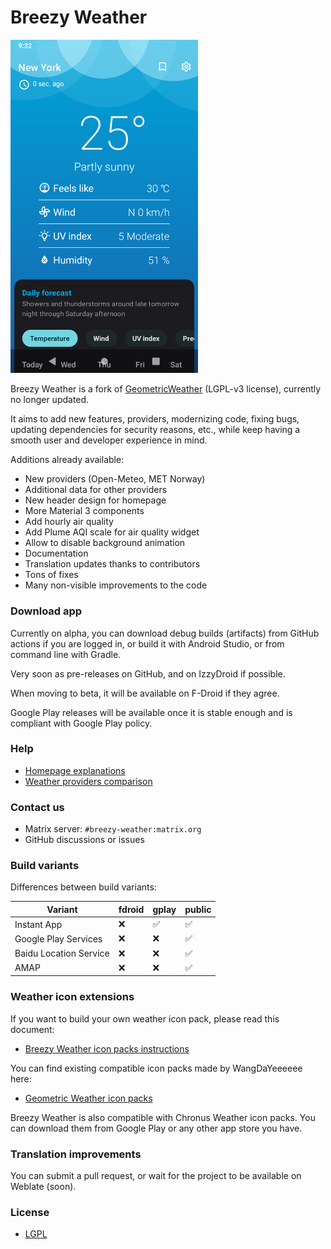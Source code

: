 # Breezy Weather

<img src="fastlane/metadata/android/en-US/images/phoneScreenshots/01.png?raw=true" alt="" style="width: 300px" />

Breezy Weather is a fork of [GeometricWeather](https://github.com/WangDaYeeeeee/GeometricWeather) (LGPL-v3 license), currently no longer updated.

It aims to add new features, providers, modernizing code, fixing bugs, updating dependencies for security reasons, etc., while keep having a smooth user and developer experience in mind.

Additions already available:
* New providers (Open-Meteo, MET Norway)
* Additional data for other providers
* New header design for homepage
* More Material 3 components
* Add hourly air quality
* Add Plume AQI scale for air quality widget
* Allow to disable background animation
* Documentation
* Translation updates thanks to contributors
* Tons of fixes
* Many non-visible improvements to the code


### Download app

Currently on alpha, you can download debug builds (artifacts) from GitHub actions if you are logged in, or build it with Android Studio, or from command line with Gradle.

Very soon as pre-releases on GitHub, and on IzzyDroid if possible.

When moving to beta, it will be available on F-Droid if they agree.

Google Play releases will be available once it is stable enough and is compliant with Google Play policy.


### Help

* [Homepage explanations](docs/HOMEPAGE.md)
* [Weather providers comparison](docs/PROVIDERS.md)


### Contact us

* Matrix server: `#breezy-weather:matrix.org`
* GitHub discussions or issues


### Build variants

Differences between build variants:

| Variant                | fdroid | gplay | public |
|------------------------|--------|-------|--------|
| Instant App            | ❌      | ✅     | ✅      |
| Google Play Services   | ❌      | ❌     | ✅      |
| Baidu Location Service | ❌      | ❌     | ✅      |
| AMAP                   | ❌      | ❌     | ✅      |


### Weather icon extensions

If you want to build your own weather icon pack, please read this document:
* [Breezy Weather icon packs instructions](https://github.com/breezy-weather/breezy-weather-icon-packs)

You can find existing compatible icon packs made by WangDaYeeeeee here:
* [Geometric Weather icon packs](https://github.com/WangDaYeeeeee/IconProvider-For-GeometricWeather/tree/master/apk)

Breezy Weather is also compatible with Chronus Weather icon packs. You can download them from Google Play or any other app store you have.


### Translation improvements

You can submit a pull request, or wait for the project to be available on Weblate (soon).


### License

* [LGPL](/LICENSE)
